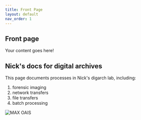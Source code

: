 ```yaml
---
title: Front Page
layout: default
nav_order: 1
---
```


## Front page

Your content goes here!

## Nick's docs for digital archives

This page documents processes in Nick's digarch lab, including:

1. forensic imaging
2. network transfers
3. file transfers
4. batch processing

![MAX OAIS](https://wiki.dpconline.org/images/e/e6/Oaisfull_v3_labels_bw.png "OAIS")

